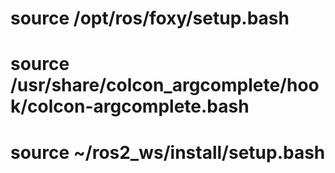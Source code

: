 # source /opt/ros/foxy/setup.bash
# source /usr/share/colcon_argcomplete/hook/colcon-argcomplete.bash
# source ~/ros2_ws/install/setup.bash